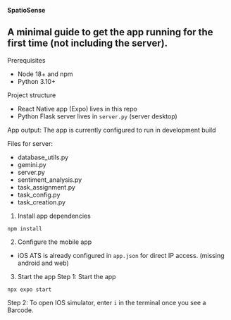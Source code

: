 **SpatioSense**

A minimal guide to get the app running for the first time (not including the server).
----------------------------------------------------
Prerequisites
- Node 18+ and npm
- Python 3.10+

Project structure
- React Native app (Expo) lives in this repo
- Python Flask server lives in `server.py` (server desktop)

App output: The app is currently configured to run in development build

Files for server:
* database_utils.py
* gemini.py
* server.py
* sentiment_analysis.py
* task_assignment.py
* task_config.py
* task_creation.py

1) Install app dependencies
```
npm install
```

2) Configure the mobile app
- iOS ATS is already configured in `app.json` for direct IP access. (missing android and web)

3) Start the app
Step 1: Start the app
```
npx expo start
```
Step 2: To open IOS simulator, enter ```i``` in the terminal once you see a Barcode.
